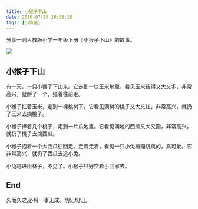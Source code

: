```yaml
---
title: 小猴子下山
date: 2016-07-29 20:58:18
tags: [小情绪]
---
```


分享一则人教版小学一年级下册《小猴子下山》的故事。
<!-- more -->

![](http://7xtoaz.com1.z0.glb.clouddn.com/monkey.jpg)
## 小猴子下山

有一天，一只小猴子下山来。它走到一块玉米地里，看见玉米结得又大又多，非常高兴，就掰了一个，扛着往前走。

小猴子扛着玉米，走到一棵桃树下。它看见满树的桃子又大又红，非常高兴，就扔了玉米去摘桃子。

小猴子捧着几个桃子，走到一片瓜地里。它看见满地的西瓜又大又圆，非常高兴，就扔了桃子去摘西瓜。

小猴子抱着一个大西瓜往回走。走着走着，看见一只小兔蹦蹦跳跳的，真可爱。它非常高兴，就扔了西瓜去追小兔。

小兔跑进树林子，不见了。小猴子只好空着手回家去。

## End
久而久之,必将一事无成。切记切记。

